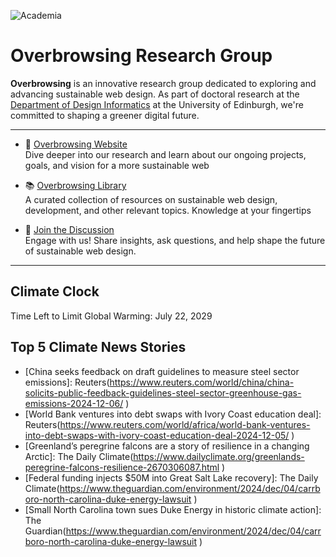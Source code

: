 ![Academia](https://img.shields.io/badge/Academia-fff?style=for-the-badge&logo=academia&logoColor=black)

# Overbrowsing Research Group

**Overbrowsing** is an innovative research group dedicated to exploring and advancing sustainable web design. As part of doctoral research at the [Department of Design Informatics](https://www.designinformatics.org) at the University of Edinburgh, we're committed to shaping a greener digital future.

---

- 🌱 [Overbrowsing Website](https://overbrowsing.com)  
Dive deeper into our research and learn about our ongoing projects, goals, and vision for a more sustainable web

- 📚 [Overbrowsing Library](https://overbrowsing.com/resources/library)  
A curated collection of resources on sustainable web design, development, and other relevant topics. Knowledge at your fingertips

- 💬 [Join the Discussion](https://github.com/orgs/overbrowsing/discussions)  
Engage with us! Share insights, ask questions, and help shape the future of sustainable web design.

---

## Climate Clock

<!-- climate clock time start -->
Time Left to Limit Global Warming: July 22, 2029

<!-- climate clock time end -->

## Top 5 Climate News Stories

<!-- climate clock news start -->
* [China seeks feedback on draft guidelines to measure steel sector emissions]: Reuters(https://www.reuters.com/world/china/china-solicits-public-feedback-guidelines-steel-sector-greenhouse-gas-emissions-2024-12-06/ )
* [World Bank ventures into debt swaps with Ivory Coast education deal]: Reuters(https://www.reuters.com/world/africa/world-bank-ventures-into-debt-swaps-with-ivory-coast-education-deal-2024-12-05/ )
* [Greenland’s peregrine falcons are a story of resilience in a changing Arctic]: The Daily Climate(https://www.dailyclimate.org/greenlands-peregrine-falcons-resilience-2670306087.html   )
* [Federal funding injects $50M into Great Salt Lake recovery]: The Daily Climate(https://www.theguardian.com/environment/2024/dec/04/carrboro-north-carolina-duke-energy-lawsuit )
* [Small North Carolina town sues Duke Energy in historic climate action]: The Guardian(https://www.theguardian.com/environment/2024/dec/04/carrboro-north-carolina-duke-energy-lawsuit )

<!-- climate clock news end -->
